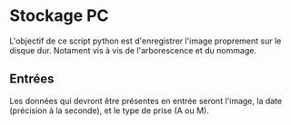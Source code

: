 # Stockage PC
L'objectif de ce script python est d'enregistrer l'image proprement sur le disque dur. Notament vis à vis de l'arborescence et du nommage.  
## Entrées  
Les données qui devront être présentes en entrée seront l'image, la date (précision à la seconde), et le type de prise (A ou M).  
